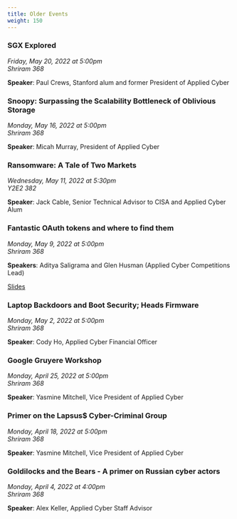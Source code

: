 ```yaml
---
title: Older Events
weight: 150
---
```


### SGX Explored

*Friday, May 20, 2022 at 5:00pm* \
*Shriram 368*

**Speaker**: Paul Crews, Stanford alum and former President of Applied Cyber

### Snoopy: Surpassing the Scalability Bottleneck of Oblivious Storage

*Monday, May 16, 2022 at 5:00pm* \
*Shriram 368*

**Speaker**: Micah Murray, President of Applied Cyber

### Ransomware: A Tale of Two Markets

*Wednesday, May 11, 2022 at 5:30pm* \
*Y2E2 382*

**Speaker**: Jack Cable, Senior Technical Advisor to CISA and Applied Cyber Alum

### Fantastic OAuth tokens and where to find them

*Monday, May 9, 2022 at 5:00pm* \
*Shriram 368*

**Speakers**: Aditya Saligrama and Glen Husman (Applied Cyber Competitions Lead)

[Slides](https://saligrama.io/files/talks/20220509-oauth.pdf)

### Laptop Backdoors and Boot Security; Heads Firmware

*Monday, May 2, 2022 at 5:00pm* \
*Shriram 368*

**Speaker**: Cody Ho, Applied Cyber Financial Officer

### Google Gruyere Workshop

*Monday, April 25, 2022 at 5:00pm* \
*Shriram 368*

**Speaker**: Yasmine Mitchell, Vice President of Applied Cyber

### Primer on the Lapsus$ Cyber-Criminal Group

*Monday, April 18, 2022 at 5:00pm* \
*Shriram 368*

**Speaker**: Yasmine Mitchell, Vice President of Applied Cyber

### Goldilocks and the Bears - A primer on Russian cyber actors

*Monday, April 4, 2022 at 4:00pm* \
*Shriram 368*

**Speaker**: Alex Keller, Applied Cyber Staff Advisor
